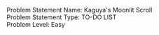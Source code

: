 Problem Statement Name: Kaguya's Moonlit Scroll
<br>
Problem Statement Type: TO-DO LIST
<br>
Problem Level: Easy

